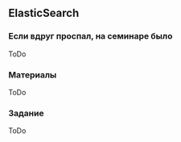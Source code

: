 ## ElasticSearch

### Если вдруг проспал, на семинаре было
ToDo

### Материалы
ToDo

### Задание
ToDo
